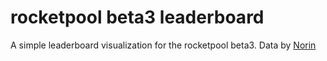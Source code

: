 # rocketpool beta3 leaderboard
A simple leaderboard visualization for the rocketpool beta3. Data by [Norin](https://github.com/norinthebold/rocketpool-final-beta-leaderboard/)
